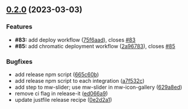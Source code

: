 ## [0.2.0](https://github.com/MaibornWolff/mwui/compare/v0.1.12...v0.2.0) (2023-03-03)

### Features

-   **#83:** add deploy workflow ([75f6aad](https://github.com/MaibornWolff/mwui/commit/75f6aad67afb473c703ac599f0abaa04b6a9b362)), closes [#83](https://github.com/MaibornWolff/mwui/issues/83)
-   **#85:** add chromatic deployment workflow ([2a96783](https://github.com/MaibornWolff/mwui/commit/2a967835a49a9e97a96417462171f73a01be5de6)), closes [#85](https://github.com/MaibornWolff/mwui/issues/85)

### Bugfixes

-   add release npm script ([665c60b](https://github.com/MaibornWolff/mwui/commit/665c60be1a5ae94ec6ec48c351357beac8f453d5))
-   add release npm script to each integration ([a7f532c](https://github.com/MaibornWolff/mwui/commit/a7f532c2c1bb2716be075e8845f3451704defe75))
-   add step to mw-slider; use mw-slider in mw-icon-gallery ([629a8ed](https://github.com/MaibornWolff/mwui/commit/629a8ed8d2397b37fc72a574bc69f1722d36d96a))
-   remove ci flag in release-it ([ed066a9](https://github.com/MaibornWolff/mwui/commit/ed066a96199aba5b7a19df84aeb4a6bafb205670))
-   update justfile release recipe ([0e2d2a1](https://github.com/MaibornWolff/mwui/commit/0e2d2a121d9369e30d6ff57c7264c7c02612d8e4))
